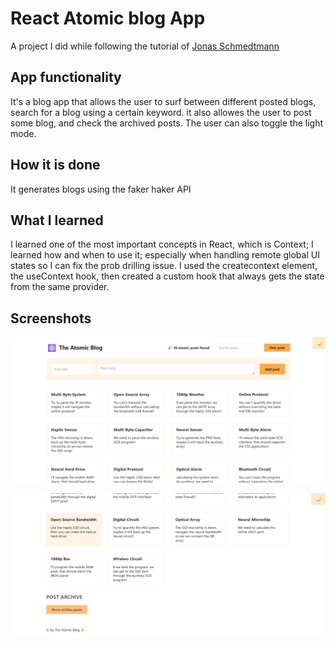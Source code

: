# React Atomic blog App

A project I did while following the tutorial of [Jonas Schmedtmann](https://www.udemy.com/user/jonasschmedtmann/)

## App functionality

It's a blog app that allows the user to surf between different posted blogs, search for a blog using a certain keyword. it also allowes the user to post some blog, and check the archived posts. The user can also toggle the light mode.

## How it is done

It generates blogs using the faker haker API

## What I learned

I learned one of the most important concepts in React, which is Context; I learned how and when to use it; especially when handling remote global UI states so I can fix the prob drilling issue. I used the createcontext element, the useContext hook, then created a custom hook that always gets the state from the same provider.

## Screenshots

![](./screenshots/Screenshot%202025-09-18%20161707.png)

![](./screenshots/Screenshot%202025-09-18%20161729.png)
